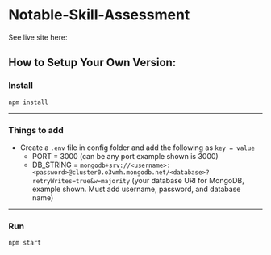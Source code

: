 # Notable-Skill-Assessment

See live site here:



## How to Setup Your Own Version:

### Install

`npm install`

---

### Things to add

- Create a `.env` file in config folder and add the following as `key = value`
  - PORT = 3000 (can be any port example shown is 3000)
  - DB_STRING = `mongodb+srv://<username>:<password>@cluster0.o3vmh.mongodb.net/<database>?retryWrites=true&w=majority` (your database URI for MongoDB, example shown. Must add username, password, and database name)

---

### Run

`npm start`